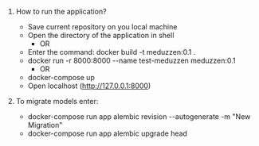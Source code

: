 1. How to run the application?
   - Save current repository on you local machine
   - Open the directory of the application in shell
      - OR
   - Enter the command: docker build -t meduzzen:0.1 .
   - docker run -r 8000:8000 --name test-meduzzen meduzzen:0.1
      - OR
   - docker-compose up
   - Open localhost (http://127.0.0.1:8000)

2. To migrate models enter:
    - docker-compose run app alembic revision --autogenerate -m "New Migration"
    - docker-compose run app alembic upgrade head
